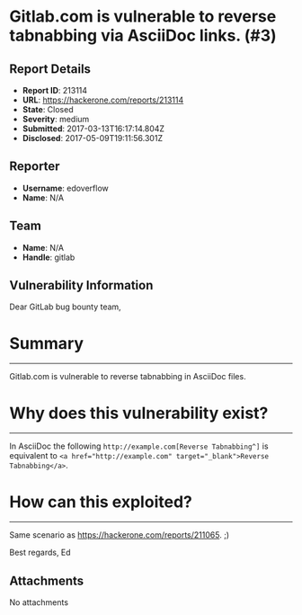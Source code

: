 # Gitlab.com is vulnerable to reverse tabnabbing via AsciiDoc links. (#3)

## Report Details
- **Report ID**: 213114
- **URL**: https://hackerone.com/reports/213114
- **State**: Closed
- **Severity**: medium
- **Submitted**: 2017-03-13T16:17:14.804Z
- **Disclosed**: 2017-05-09T19:11:56.301Z

## Reporter
- **Username**: edoverflow
- **Name**: N/A

## Team
- **Name**: N/A
- **Handle**: gitlab

## Vulnerability Information
Dear GitLab bug bounty team,

# Summary
---
Gitlab.com is vulnerable to reverse tabnabbing in AsciiDoc files. 

# Why does this vulnerability exist?
---

In AsciiDoc the following `http://example.com[Reverse Tabnabbing^]` is equivalent to `<a href="http://example.com" target="_blank">Reverse Tabnabbing</a>`.

# How can this exploited?
---

Same scenario as https://hackerone.com/reports/211065. ;)

Best regards,
Ed



## Attachments
No attachments
